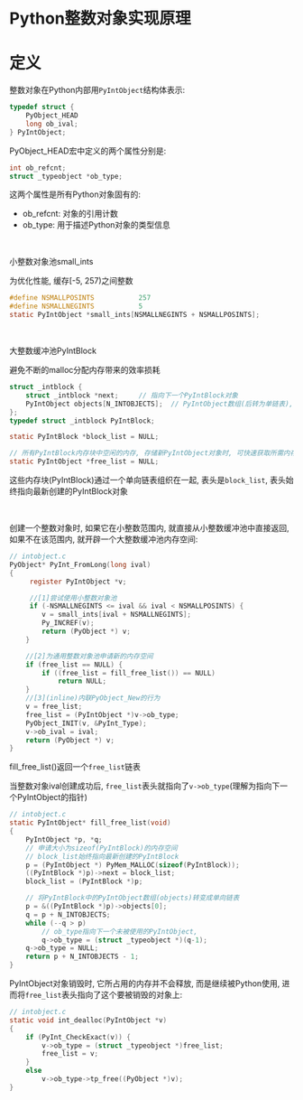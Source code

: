 # Python整数对象实现原理

# 定义

整数对象在Python内部用`PyIntObject`​结构体表示: 

```c
typedef struct {
    PyObject_HEAD
    long ob_ival;
} PyIntObject;
```

PyObject\_HEAD宏中定义的两个属性分别是: 

```c
int ob_refcnt;    
struct _typeobject *ob_type;
```

这两个属性是所有Python对象固有的: 

- ob\_refcnt: 对象的引用计数
- ob\_type: 用于描述Python对象的类型信息

‍

小整数对象池small_ints

为优化性能, 缓存[-5, 257)之间整数

```c
#define NSMALLPOSINTS           257
#define NSMALLNEGINTS           5
static PyIntObject *small_ints[NSMALLNEGINTS + NSMALLPOSINTS];
```

‍

大整数缓冲池PyIntBlock

避免不断的malloc分配内存带来的效率损耗

```c
struct _intblock {
    struct _intblock *next;		// 指向下一个PyIntBlock对象
    PyIntObject objects[N_INTOBJECTS]; 	// PyIntObject数组(后转为单链表), 实际存储PyIntObject对象
};
typedef struct _intblock PyIntBlock;

static PyIntBlock *block_list = NULL;

// 所有PyIntBlock内存块中空闲的内存, 存储新PyIntObject对象时, 可快速获取所需内存
static PyIntObject *free_list = NULL; 
```

这些内存块(PyIntBlock)通过一个单向链表组织在一起, 表头是`block_list`​, 表头始终指向最新创建的PyIntBlock对象

‍

创建一个整数对象时, 如果它在小整数范围内, 就直接从小整数缓冲池中直接返回, 如果不在该范围内, 就开辟一个大整数缓冲池内存空间: 

```c
// intobject.c
PyObject* PyInt_FromLong(long ival)
{
     register PyIntObject *v; 

     //[1]尝试使用小整数对象池
     if (-NSMALLNEGINTS <= ival && ival < NSMALLPOSINTS) {
        v = small_ints[ival + NSMALLNEGINTS];
        Py_INCREF(v);
        return (PyObject *) v;
    }

    //[2]为通用整数对象池申请新的内存空间
    if (free_list == NULL) {
        if ((free_list = fill_free_list()) == NULL)
            return NULL;
    }
    //[3](inline)内联PyObject_New的行为
    v = free_list;
    free_list = (PyIntObject *)v->ob_type;
    PyObject_INIT(v, &PyInt_Type);
    v->ob_ival = ival;
    return (PyObject *) v;
}
```

fill_free_list()返回一个`free_list`​链表

当整数对象ival创建成功后, `free_list`​表头就指向了`v->ob_type`​(理解为指向下一个PyIntObject的指针)

```c
// intobject.c
static PyIntObject* fill_free_list(void)
{
    PyIntObject *p, *q;
    // 申请大小为sizeof(PyIntBlock)的内存空间
    // block_list始终指向最新创建的PyIntBlock
    p = (PyIntObject *) PyMem_MALLOC(sizeof(PyIntBlock));
    ((PyIntBlock *)p)->next = block_list;
    block_list = (PyIntBlock *)p;

    // 将PyIntBlock中的PyIntObject数组(objects)转变成单向链表
    p = &((PyIntBlock *)p)->objects[0];
    q = p + N_INTOBJECTS;
    while (--q > p)
        // ob_type指向下一个未被使用的PyIntObject, 
        q->ob_type = (struct _typeobject *)(q-1);
    q->ob_type = NULL;
    return p + N_INTOBJECTS - 1;
}
```

PyIntObject对象销毁时, 它所占用的内存并不会释放, 而是继续被Python使用, 进而将`free_list`​表头指向了这个要被销毁的对象上: 

```c
// intobject.c
static void int_dealloc(PyIntObject *v)
{
    if (PyInt_CheckExact(v)) {
        v->ob_type = (struct _typeobject *)free_list;
        free_list = v;
    }
    else
        v->ob_type->tp_free((PyObject *)v);
}
```
